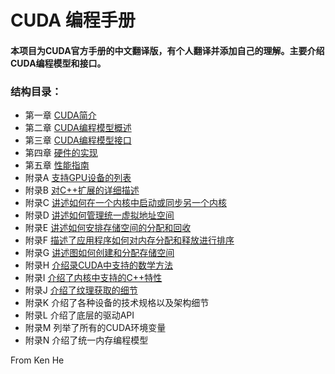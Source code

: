 # CUDA 编程手册
#### 本项目为CUDA官方手册的中文翻译版，有个人翻译并添加自己的理解。主要介绍CUDA编程模型和接口。


### 结构目录：
* 第一章 [CUDA简介](第1章CUDA简介/第一章-CUDA简介.md)
* 第二章 [CUDA编程模型概述](第2章CUDA编程模型概述/第二章CUDA编程模型概述.md)
* 第三章 [CUDA编程模型接口](第3章编程接口/第三章编程接口.md)
* 第四章 [硬件的实现](第4章硬件实现/第四章硬件实现.md)
* 第五章 [性能指南](第5章性能指南/第五章性能指南.md)
* 附录A  [支持GPU设备的列表](附录A支持GPU设备列表/附录A支持GPU设备列表.md)
* 附录B  [对C++扩展的详细描述](附录B对C++扩展的详细描述/附录B对C++扩展的详细描述.md)
* 附录C  [讲述如何在一个内核中启动或同步另一个内核](附录C协作组/附录C协作组.md)
* 附录D  [讲述如何管理统一虚拟地址空间](附录E虚拟内存管理/附录E虚拟内存管理.md)
* 附录E  [讲述如何安排存储空间的分配和回收](附录E虚拟内存管理/附录E虚拟内存管理.md)
* 附录F  [描述了应用程序如何对内存分配和释放进行排序](附录F流序内存分配/附录F流序内存分配.md)
* 附录G  [讲述图如何创建和分配存储空间](附录G图内存结点/附录G图内存结点.md)
* 附录H  [介绍录CUDA中支持的数学方法](附录H数学方法/附录H数学方法.md)
* 附录I  [介绍了内核中支持的C++特性](附录I_C++语言支持/附录I_C++语言支持.md)
* 附录J  [介绍了纹理获取的细节](附录J纹理获取/附录J纹理获取.md)
* 附录K  介绍了各种设备的技术规格以及架构细节
* 附录L  介绍了底层的驱动API
* 附录M  列举了所有的CUDA环境变量
* 附录N  介绍了统一内存编程模型


From Ken He


